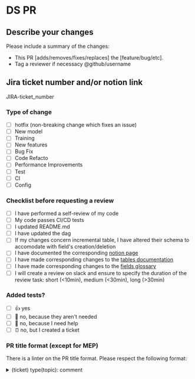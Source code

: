# DS PR

## Describe your changes

Please include a summary of the changes:

* This PR [adds/removes/fixes/replaces] the [feature/bug/etc].
* Tag a reviewer if necessacy  @github/username

## Jira ticket number and/or notion link

JIRA-ticket_number

### Type of change

* [ ] hotfix (non-breaking change which fixes an issue)
* [ ] New model
* [ ] Training
* [ ] New features
* [ ] Bug Fix
* [ ] Code Refacto
* [ ] Performance Improvements
* [ ] Test
* [ ] CI
* [ ] Config

### Checklist before requesting a review

* [ ] I have performed a self-review of my code
* [ ] My code passes CI/CD tests
* [ ] I updated README.md
* [ ] I have updated the dag
* [ ] If my changes concern incremental table, I have altered their schema to accomodate with field's creation/deletion
* [ ] I have documented the corresponding [notion page](https://www.notion.so/passcultureapp/Team-Data-engineering-Data-science-22ab0eb5ddf34dc2a854d9f0e596e91b)
* [ ] I have made corresponding changes to the [tables documentation](https://www.notion.so/passcultureapp/Documentation-Tables-175a397a8e854ff4a55ae4f3620dbe3b)
* [ ] I have made corresponding changes to the [fields glossary](https://www.notion.so/passcultureapp/854a436a8f1541e1b6ec2a65f8bab600?v=798024ba90404b139e5a17407a3bc604)
* [ ] I will create a review on slack and ensure to specify the duration of the review task: short (<10min), medium (<30min), long (>30min)

### Added tests?

* [ ] 👍 yes
* [ ] 🙅 no, because they aren't needed
* [ ] 🙋 no, because I need help
* [ ] ⏰ no, but I created a ticket

### PR title format (except for MEP)

There is a linter on the PR title format. Please respect the following format:

<details>
<summary>(ticket) type(topic): comment</summary>

* ticket surrounded by parenthesis, with optionnaly a hyphen followed by one or more digits (e.g., -1234). The first part must be one of the following strings:
  * DA
  * DE
  * AE
  * DS
  * HF
  * BSR
  * PC

* type :
The second part to specify the type of change one of the following :
  * build
  * lint
  * ci
  * docs
  * feat
  * fix
  * perf
  * refactor
  * test
  * chore
  * dbt

* topic within parenthesis: 1 word e.g., (dag)

* comment: tell us your life

examples:

* :white_check_mark: (DE-124) refactor(firebase): update source field
* :x: (DE-124) refactor (firebase): update source field **(space between type and topic)**
* :x: (DE-124) airflow(firebase): update source fiedd in DAG **(wrong type)**
* :x: (DE-124) (DE-124) refactor(firebase refacto): update source field **(topic in two words)**
* :white_check_mark: (BSR) docs(github): add PR title valid format in template

</details>
